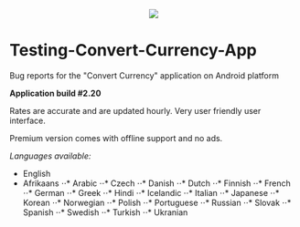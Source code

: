 <p align="center">
  <img src="https://image.ibb.co/jpKCmc/Screenshot_2018_01_29_11_38_22.png">
  
  # Testing-Convert-Currency-App
  Bug reports for the "Convert Currency" application on Android platform
  
  **Application build #2.20**
  </p>

Rates are accurate and are updated hourly.
Very user friendly user interface.

Premium version comes with offline support and no ads.

*Languages available:*
* English
* Afrikaans
⋅⋅* Arabic
⋅⋅* Czech
⋅⋅* Danish
⋅⋅* Dutch
⋅⋅* Finnish
⋅⋅* French
⋅⋅* German
⋅⋅* Greek
⋅⋅* Hindi
⋅⋅* Icelandic
⋅⋅* Italian
⋅⋅* Japanese
⋅⋅* Korean
⋅⋅* Norwegian
⋅⋅* Polish
⋅⋅* Portuguese
⋅⋅* Russian
⋅⋅* Slovak
⋅⋅* Spanish
⋅⋅* Swedish
⋅⋅* Turkish
⋅⋅* Ukranian
